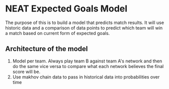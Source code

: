 # NEAT Expected Goals Model

The purpose of this is to build a model that predicts match results. It will use historic data and a comparison of data points to predict which team will win a match based on current form of expected goals.

## Architecture of the model

1. Model per team. Always play team B against team A's network and then do the same vice versa to compare what each network believes the final score will be.
2. Use makhov chain data to pass in historical data into probabilities over time